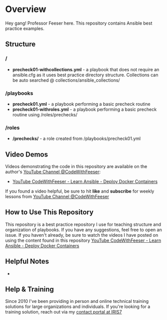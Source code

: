 # Overview
Hey gang! Professor Feeser here. This repository contains Ansible best practice examples.


## Structure
### /
  - **precheck01-withcollections.yml** - a playbook that does not require an ansible.cfg as it uses best practice directory structure. Collections can be auto searched @ collections/ansible_collections/

### /playbooks
  - **precheck01.yml** - a playbook performing a basic precheck routine
  - **precheck01-withroles.yml** - a playbook performing a basic precheck routine using /roles/prechecks/
  
### /roles
  - **/prechecks/** - a role created from /playbooks/precheck01.yml


## Video Demos
Videos demonstrating the code in this repository are available on the author's [YouTube Channel @CodeWithFeeser](https://www.youtube.com/@CodeWithFeeser):  

- [YouTube CodeWithFeeser - Learn Ansible - Deploy Docker Containers](https://www.youtube.com/watch?v=Z5ktStoJrU4)

If you found a video helpful, be sure to hit **like** and **subscribe** for weekly lessons from [YouTube Channel @CodeWithFeeser](https://www.youtube.com/@CodeWithFeeser)


## How to Use This Repository
This repository is a best practice repository I use for teaching structure and organization of playbooks. If you have any suggestions, feel free to open an issue. If you haven't already, be sure to watch the videos I have posted on using the content found in this repository [YouTube CodeWithFeeser - Learn Ansible - Deploy Docker Containers](https://www.youtube.com/watch?v=Z5ktStoJrU4)


## Helpful Notes
- 


## Help & Training
Since 2010 I've been providing in person and online technical training solutions for large organizations and individuals. If you're looking for a training solution, reach out via my [contact portal at IRIS7](https://iris7.com/contact)
